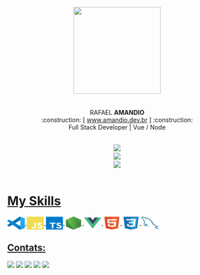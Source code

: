 <div></div>&nbsp

<div align="center"><img display="block" width="200" height="200" src="https://imgur.com/vRTnBnq.png" pointer-events="none"></div>&nbsp

<div align="center"><p>RAFAEL <b>AMANDIO</b> <br>
:construction:  [ <a href="www.amandio.dev.br" target="_blank">www.amandio.dev.br</a> ]  :construction: <br>
Full Stack Developer | Vue / Node </p>
</div>&nbsp

<div align="center">
  <a href="https://github.com/rafaamandio">
  <img height="180em" src="https://github-readme-stats.vercel.app/api?username=rafaamandio&show_icons=true&theme=dracula&include_all_commits=true&count_private=true"/>
  <br>
  <img height="180em" src="https://github-readme-stats.vercel.app/api/top-langs/?username=rafaamandio&layout=compact&langs_count=7&theme=dracula"/>
  <br>
  <img height="180em" src="https://github-readme-stats-rafaamandio.vercel.app//api?username=rafaamandio&count_private=true&show_icons=true&theme=dracula"/>
</div>

<div style="display: inline_block"><br>
  <h1>My Skills</h1>
  <img align="center" alt="Rafa-VsCode" height="30" width="40" src="https://github.com/devicons/devicon/blob/master/icons/vscode/vscode-original.svg">
  <img align="center" alt="Rafa-Js" height="30" width="40" src="https://raw.githubusercontent.com/devicons/devicon/master/icons/javascript/javascript-plain.svg">
  <img align="center" alt="Rafa-Ts" height="30" width="40" src="https://raw.githubusercontent.com/devicons/devicon/master/icons/typescript/typescript-plain.svg">
  <img align="center" alt="Rafa-Node" height="30" width="40" src="https://github.com/devicons/devicon/blob/master/icons/nodejs/nodejs-original.svg">
  <img align="center" alt="Rafa-Vue" height="30" width="40" src="https://github.com/devicons/devicon/blob/master/icons/vuejs/vuejs-original.svg">
  <img align="center" alt="Rafa-HTML" height="30" width="40" src="https://raw.githubusercontent.com/devicons/devicon/master/icons/html5/html5-original.svg">
  <img align="center" alt="Rafa-CSS" height="30" width="40" src="https://raw.githubusercontent.com/devicons/devicon/master/icons/css3/css3-original.svg">
  <img align="center" alt="Rafa-SQL" height="30" width="40" src="https://github.com/devicons/devicon/blob/master/icons/mysql/mysql-original.svg">
  <br>
</div>  
  
##
  
<div>
  <h2>Contats:</h2>
  <a href="https://instagram.com/rafa_amandio" target="_blank"><img src="https://img.shields.io/badge/-Instagram-%23E4405F?style=for-the-badge&logo=instagram&logoColor=white" target="_blank"></a>
 	<a href="https://www.twitch.tv/rafaelamandio" target="_blank"><img src="https://img.shields.io/badge/Twitch-9146FF?style=for-the-badge&logo=twitch&logoColor=white" target="_blank"></a>
 <a href="https://discord.gg/leafaramandio#9519" target="_blank"><img src="https://img.shields.io/badge/Discord-7289DA?style=for-the-badge&logo=discord&logoColor=white" target="_blank"></a> 
  <a href = "mailto:rafael.amandio@gmail.com"><img src="https://img.shields.io/badge/-Gmail-%23333?style=for-the-badge&logo=gmail&logoColor=white" target="_blank"></a>
  <a href="https://www.linkedin.com/in/rafael-rocha-dantas-amandio-02951786" target="_blank"><img src="https://img.shields.io/badge/-LinkedIn-%230077B5?style=for-the-badge&logo=linkedin&logoColor=white" target="_blank"></a> 
</div> 
  
